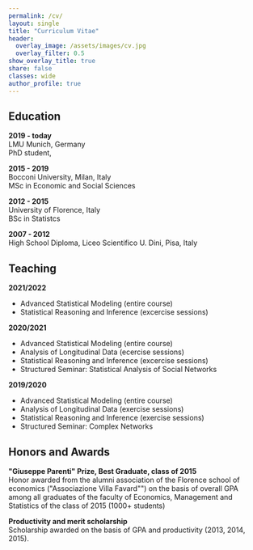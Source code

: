 ```yaml
---
permalink: /cv/
layout: single
title: "Curriculum Vitae"
header:
  overlay_image: /assets/images/cv.jpg
  overlay_filter: 0.5
show_overlay_title: true
share: false
classes: wide
author_profile: true  
---
```


Education
---------------

__2019 - today__<br/>
LMU Munich, Germany<br/>
PhD student,

__2015 - 2019__<br/>
Bocconi University, Milan, Italy<br/>
MSc in Economic and Social Sciences

__2012 - 2015__<br/>
University of Florence, Italy<br/>
BSc in Statistcs

__2007 - 2012__<br/>
High School Diploma, Liceo Scientifico U. Dini, Pisa, Italy


Teaching
---------------
__2021/2022__
<ul>
<li>Advanced Statistical Modeling (entire course)</li>
<li>Statistical Reasoning and Inference (excercise sessions)</li>
</ul>

__2020/2021__
<ul>
<li>Advanced Statistical Modeling (entire course)</li>
<li>Analysis of Longitudinal Data (ecercise sessions)</li>
<li>Statistical Reasoning and Inference (excercise sessions)</li>
<li>Structured Seminar: Statistical Analysis of Social Networks</li>
</ul>

__2019/2020__
<ul>
<li>Advanced Statistical Modeling (entire course)</li>
<li>Analysis of Longitudinal Data (exercise sessions)</li>
<li>Statistical Reasoning and Inference (exercise sessions)</li>
<li>Structured Seminar: Complex Networks</li>
</ul>

Honors and Awards
---------------

__"Giuseppe Parenti" Prize, Best Graduate, class of 2015__<br/>
Honor awarded from the alumni association of the Florence school of economics ("Associazione Villa Favard"") on the basis of overall GPA among all graduates of the faculty of Economics, Management and Statistics of the class of 2015 (1000+ students)<br/>

__Productivity and merit scholarship__<br/>
Scholarship awarded on the basis of GPA and productivity (2013, 2014, 2015).








